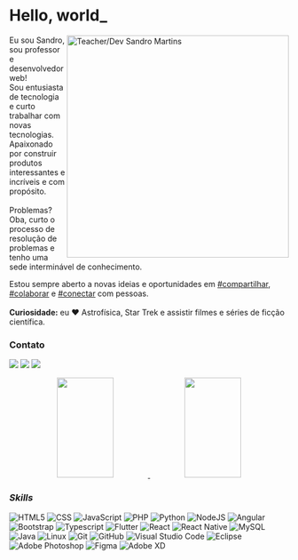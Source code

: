 <h1 align="left">Hello, world_</h1>

<p align="left"> <img src="https://eisandromc.github.io/eisandromc/animacao.gif" min-width="400px" max-width="400px" width="400px" align="right" alt="Teacher/Dev Sandro Martins">

Eu sou Sandro, sou professor e desenvolvedor web!<br>
Sou entusiasta de tecnologia e curto trabalhar com novas tecnologias. <br>
Apaixonado por construir produtos interessantes e incríveis e com propósito.<br><br>
Problemas? Oba, curto o processo de resolução de problemas e tenho uma sede interminável de conhecimento.<br>

Estou sempre aberto a novas ideias e oportunidades em <a href="javascript:void(0);">#compartilhar</a>, <a href="javascript:void(0);">#colaborar</a> e <a href="javascript:void(0);">#conectar</a> com pessoas.<br><br>
<strong>Curiosidade:</strong> eu ❤️ Astrofísica, Star Trek e assistir filmes e séries de ficção científica.

</p>

<h3>Contato</h3>
<p align="left">
  <a href="mailto:sandromartinscosta@gmail.com" target="_blank" alt="Gmail">
  <img src="https://img.shields.io/badge/-Gmail-FF0000?style=flat-square&labelColor=FF0000&logo=gmail&logoColor=white&link=sandromartinscosta@gmail.com" /></a>
  <a href="https://www.linkedin.com/in/sandromartinscosta/" target="_blank"  alt="Linkedin">
  <img src="https://img.shields.io/badge/-Linkedin-0e76a8?style=flat-square&logo=Linkedin&logoColor=white&link=https://www.linkedin.com/in/sandromartinscosta/" /></a>
  <a href="https://www.instagram.com/eisandromc/" alt="Instagram">
  <img src="https://img.shields.io/badge/-Instagram-DF0174?style=flat-square&labelColor=DF0174&logo=instagram&logoColor=white&link=https://www.instagram.com/eisandromc/"/></a>
</p>

<div align="center">
  <a href="https://github.com/eisandromc" target="_blank">
  <img height="180em" width="45%" src="https://github-readme-stats.vercel.app/api?username=eisandromc&show_icons=true&theme=vue&include_all_commits=true&count_private=true"/>
  </a>
    <a href="https://github.com/eisandromc" target="_blank">
    <img height="180em" width="45%" src="https://github-readme-stats.vercel.app/api/top-langs/?username=eisandromc&layout=compact&langs_count=7&theme=vue"/>
  </a>
</div>

<h3 style="font-style:italic">Skills</h3>

![HTML5](https://img.shields.io/badge/-HTML5-333333?style=flat&logo=HTML5)
![CSS](https://img.shields.io/badge/-CSS-333333?style=flat&logo=CSS3&logoColor=1572B6)
![JavaScript](https://img.shields.io/badge/-JavaScript-333333?style=flat&logo=javascript)
![PHP](https://img.shields.io/badge/-PHP-333333?style=flat&logo=php)
![Python](https://img.shields.io/badge/-Python-333333?style=flat&logo=python)
![NodeJS](https://img.shields.io/badge/-Node%20JS-333333?style=flat&logo=nodejs)
![Angular](https://img.shields.io/badge/-Angular-333333?style=flat&logo=angular)
![Bootstrap](https://img.shields.io/badge/-Bootstrap-333333?style=flat&logo=bootstrap)
![Typescript](https://img.shields.io/badge/-Typescript-333333?style=flat&logo=typescript)
![Flutter](https://img.shields.io/badge/-Flutter-333333?style=flat&logo=Flutter)
![React](https://img.shields.io/badge/-React-333333?style=flat&logo=react)
![React Native](https://img.shields.io/badge/-React%20Native-333333?style=flat&logo=react)
![MySQL](https://img.shields.io/badge/-MySQL-333333?style=flat&logo=mysql)
![Java](https://img.shields.io/badge/-Java-333333?style=flat&logo=Java&logoColor=007396)
![Linux](https://img.shields.io/badge/-linux-333333?style=flat&logo=linux)
![Git](https://img.shields.io/badge/-Git-333333?style=flat&logo=git)
![GitHub](https://img.shields.io/badge/-GitHub-333333?style=flat&logo=github)
![Visual Studio Code](https://img.shields.io/badge/-Visual%20Studio%20Code-333333?style=flat&logo=visual-studio-code&logoColor=007ACC)
![Eclipse](https://img.shields.io/badge/-Eclipse-333333?style=flat&logo=eclipse-ide&logoColor=2C2255)
![Adobe Photoshop](https://img.shields.io/badge/-Adobe%20Photoshop-333333?style=flat&logo=adobe-photoshop&logoColor=007ACC)
![Figma](https://img.shields.io/badge/-Figma-333333?style=flat&logo=figma&logoColor=007ACC)
![Adobe XD](https://img.shields.io/badge/-Adobe%20XD-333333?style=flat&logo=adobe-xd&logoColor=007ACC)
